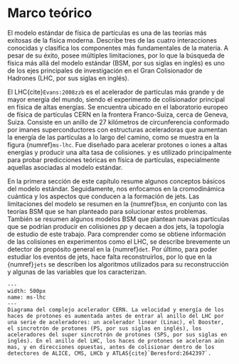 # Marco teórico
El modelo estándar de física de partículas es una de las teorías más exitosas de la física moderna. Describe tres de las cuatro interacciones conocidas y clasifica los componentes más fundamentales de la materia. A pesar de su éxito, posee múltiples limitaciones, por lo que la búsqueda de física más allá del modelo estándar (BSM, por sus siglas en inglés) es uno de los ejes principales de investigación en el Gran Colisionador de Hadrones (LHC, por sus siglas en inglés). 

El LHC{cite}`Evans:2008zzb` es el acelerador de partículas más grande y de mayor energía del mundo, siendo el experimento de colisionador principal en física de altas energías. Se encuentra ubicado en el laboratorio europeo de física de partículas CERN en la frontera Franco-Suiza, cerca de Geneva, Suiza. Consiste en un anillo de 27 kilómetros de circunferencia conformado por imanes superconductores con estructuras aceleradoras que aumentan la energía de las partículas a lo largo del camino, como se muestra en la figura {numref}`ms-lhc`. Fue diseñado para acelerar protones o iones a altas energías y producir una alta tasa de colisiones. y es utilizado principalmente para probar predicciones teóricas en física de partículas, especialmente aquellas asociadas al modelo estándar.

En la primera sección de este capítulo resume algunos conceptos básicos del modelo estándar. Seguidamente, nos enfocamos en la cromodinámica cuántica y los aspectos que conducen a la formación de jets. Las limitaciones del modelo se resumen en la {numref}`bsm`, en conjunto con las teorías BSM que se han planteado para solucionar estos problemas. También se resumen algunos modelos BSM que plantean nuevas partículas que se podrían producir en colisiones *pp* y decaen a dos jets, la topología de estudio de este trabajo. Para comprender como se obtiene información de las colisiones en experimentos como el LHC, se describe brevemente un detector de propósito general en la {numref}`det`. Por último, para poder estudiar los eventos de jets, hace falta reconstruirlos, por lo que en la {numref}`jets` se describen los algoritmos utilizados para su reconstrucción y algunas de las variables que los caracterizan.

```{figure} ./../../figuras/ms-lhc.png
---
width: 500px
name: ms-lhc
---
Diagrama del complejo acelerador CERN. La velocidad y energía de los haces de protones es aumentada antes de entrar al anillo del LHC por una serie de aceleradores: un acelerador linear (Linac), el Booster, el sincrotrón de protones (PS, por sus siglas en inglés), los aceleradores del super sincrotrón de protones (SPS, por sus siglas en inglés). En el anillo del LHC, los haces de protones se aceleran aún mas, y en direcciones opuestas, antes de colisionar dentro de los detectores de ALICE, CMS, LHCb y ATLAS{cite}`Beresford:2642397`.
```